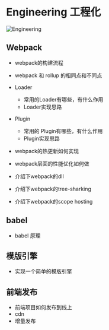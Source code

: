 # Engineering 工程化

![Engineering](https://github.com/dancingjasonxiao/mind-map/tree/main/assets/Engineering.png)

## Webpack

- webpack的构建流程
- webpack 和 rollup 的相同点和不同点
- Loader
  - 常用的Loader有哪些，有什么作用
  - Loader实现思路

- Plugin
  - 常用的 Plugin有哪些，有什么作用
  - Plugin实现思路

- webpack的热更新如何实现
- webpack层面的性能优化如何做
- 介绍下webpack的dll
- 介绍下webpack的tree-sharking
- 介绍下webpack的scope hosting

## babel

- babel 原理

## 模版引擎

- 实现一个简单的模版引擎

## 前端发布

- 前端项目如何发布到线上
- cdn
- 增量发布
